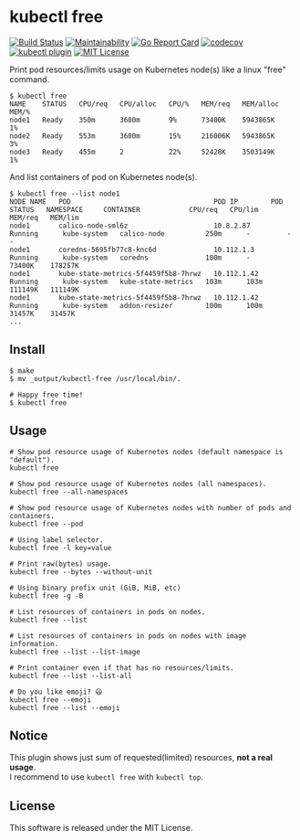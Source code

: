# kubectl free

[![Build Status](https://travis-ci.org/makocchi-git/kubectl-free.svg?branch=master)](https://travis-ci.org/makocchi-git/kubectl-free)
[![Maintainability](https://api.codeclimate.com/v1/badges/b92591d00becc95b11ca/maintainability)](https://codeclimate.com/github/makocchi-git/kubectl-free/maintainability)
[![Go Report Card](https://goreportcard.com/badge/github.com/makocchi-git/kubectl-free)](https://goreportcard.com/report/github.com/makocchi-git/kubectl-free)
[![codecov](https://codecov.io/gh/makocchi-git/kubectl-free/branch/master/graph/badge.svg)](https://codecov.io/gh/makocchi-git/kubectl-free)
[![kubectl plugin](https://img.shields.io/badge/kubectl-plugin-blue.svg)](https://github.com/topics/kubectl-plugin)
[![MIT License](http://img.shields.io/badge/license-MIT-blue.svg?style=flat)](LICENSE)

Print pod resources/limits usage on Kubernetes node(s) like a linux "free" command.  

```shell
$ kubectl free
NAME    STATUS   CPU/req   CPU/alloc   CPU/%   MEM/req   MEM/alloc   MEM/%
node1   Ready    350m      3600m       9%      73400K    5943865K    1%
node2   Ready    553m      3600m       15%     216006K   5943865K    3%
node3   Ready    455m      2           22%     52428K    3503149K    1%
```

And list containers of pod on Kubernetes node(s).

```shell
$ kubectl free --list node1
NODE NAME   POD                                   POD IP        POD STATUS   NAMESPACE     CONTAINER            CPU/req   CPU/lim   MEM/req   MEM/lim
node1       calico-node-sml6z                     10.8.2.87     Running      kube-system   calico-node          250m      -         -         -
node1       coredns-5695fb77c8-knc6d              10.112.1.3    Running      kube-system   coredns              100m      -         73400K    178257K
node1       kube-state-metrics-5f4459f5b8-7hrwz   10.112.1.42   Running      kube-system   kube-state-metrics   103m      103m      111149K   111149K
node1       kube-state-metrics-5f4459f5b8-7hrwz   10.112.1.42   Running      kube-system   addon-resizer        100m      100m      31457K    31457K
...
```

## Install

```shell
$ make
$ mv _output/kubectl-free /usr/local/bin/.

# Happy free time!
$ kubectl free
```

## Usage

```shell
# Show pod resource usage of Kubernetes nodes (default namespace is "default").
kubectl free

# Show pod resource usage of Kubernetes nodes (all namespaces).
kubectl free --all-namespaces

# Show pod resource usage of Kubernetes nodes with number of pods and containers.
kubectl free --pod

# Using label selector.
kubectl free -l key=value

# Print raw(bytes) usage.
kubectl free --bytes --without-unit

# Using binary prefix unit (GiB, MiB, etc)
kubectl free -g -B

# List resources of containers in pods on nodes.
kubectl free --list

# List resources of containers in pods on nodes with image information.
kubectl free --list --list-image

# Print container even if that has no resources/limits.
kubectl free --list --list-all

# Do you like emoji? 😃
kubectl free --emoji
kubectl free --list --emoji
```

## Notice

This plugin shows just sum of requested(limited) resources, **not a real usage**.  
I recommend to use `kubectl free` with `kubectl top`.

## License

This software is released under the MIT License.
